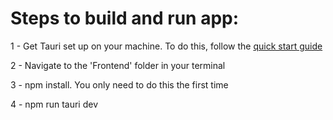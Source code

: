 # Steps to build and run app:

1 - Get Tauri set up on your machine. To do this, follow the [quick start guide](https://tauri.app/v1/guides/getting-started/prerequisites)

2 - Navigate to the 'Frontend' folder in your terminal

3 - npm install. You only need to do this the first time

4 - npm run tauri dev

